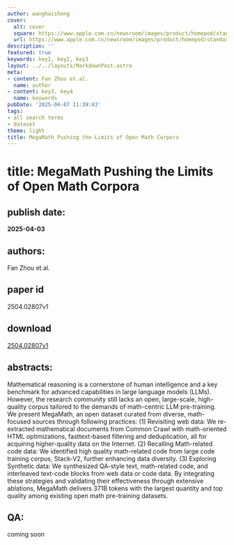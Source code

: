 ```yaml
---
author: wanghaisheng
cover:
  alt: cover
  square: https://www.apple.com.cn/newsroom/images/product/homepod/standard/Apple-HomePod-hero-230118_big.jpg.large_2x.jpg
  url: https://www.apple.com.cn/newsroom/images/product/homepod/standard/Apple-HomePod-hero-230118_big.jpg.large_2x.jpg
description: ''
featured: true
keywords: key1, key2, key3
layout: ../../layouts/MarkdownPost.astro
meta:
- content: Fan Zhou et.al.
  name: author
- content: key3, key4
  name: keywords
pubDate: '2025-04-07 11:39:43'
tags:
- all search terms
- dataset
theme: light
title: MegaMath Pushing the Limits of Open Math Corpora
---
```


# title: MegaMath Pushing the Limits of Open Math Corpora 
## publish date: 
**2025-04-03** 
## authors: 
  Fan Zhou et.al. 
## paper id
2504.02807v1
## download
[2504.02807v1](http://arxiv.org/abs/2504.02807v1)
## abstracts:
Mathematical reasoning is a cornerstone of human intelligence and a key benchmark for advanced capabilities in large language models (LLMs). However, the research community still lacks an open, large-scale, high-quality corpus tailored to the demands of math-centric LLM pre-training. We present MegaMath, an open dataset curated from diverse, math-focused sources through following practices: (1) Revisiting web data: We re-extracted mathematical documents from Common Crawl with math-oriented HTML optimizations, fasttext-based filtering and deduplication, all for acquiring higher-quality data on the Internet. (2) Recalling Math-related code data: We identified high quality math-related code from large code training corpus, Stack-V2, further enhancing data diversity. (3) Exploring Synthetic data: We synthesized QA-style text, math-related code, and interleaved text-code blocks from web data or code data. By integrating these strategies and validating their effectiveness through extensive ablations, MegaMath delivers 371B tokens with the largest quantity and top quality among existing open math pre-training datasets.
## QA:
coming soon
